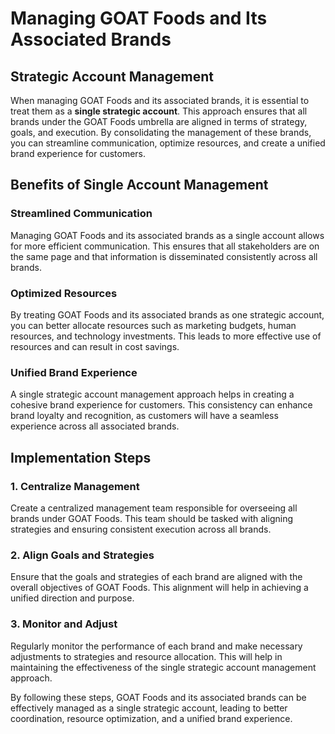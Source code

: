# Managing GOAT Foods and Its Associated Brands

## Strategic Account Management

When managing GOAT Foods and its associated brands, it is essential to treat them as a **single strategic account**. This approach ensures that all brands under the GOAT Foods umbrella are aligned in terms of strategy, goals, and execution. By consolidating the management of these brands, you can streamline communication, optimize resources, and create a unified brand experience for customers.

## Benefits of Single Account Management

### Streamlined Communication
Managing GOAT Foods and its associated brands as a single account allows for more efficient communication. This ensures that all stakeholders are on the same page and that information is disseminated consistently across all brands.

### Optimized Resources
By treating GOAT Foods and its associated brands as one strategic account, you can better allocate resources such as marketing budgets, human resources, and technology investments. This leads to more effective use of resources and can result in cost savings.

### Unified Brand Experience
A single strategic account management approach helps in creating a cohesive brand experience for customers. This consistency can enhance brand loyalty and recognition, as customers will have a seamless experience across all associated brands.

## Implementation Steps

### 1. Centralize Management
Create a centralized management team responsible for overseeing all brands under GOAT Foods. This team should be tasked with aligning strategies and ensuring consistent execution across all brands.

### 2. Align Goals and Strategies
Ensure that the goals and strategies of each brand are aligned with the overall objectives of GOAT Foods. This alignment will help in achieving a unified direction and purpose.

### 3. Monitor and Adjust
Regularly monitor the performance of each brand and make necessary adjustments to strategies and resource allocation. This will help in maintaining the effectiveness of the single strategic account management approach.

By following these steps, GOAT Foods and its associated brands can be effectively managed as a single strategic account, leading to better coordination, resource optimization, and a unified brand experience.